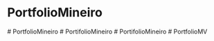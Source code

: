 # PortfolioMineiro
#   P o r t f o l i o M i n e i r o  
 #   P o r t i f o l i o M i n e i r o  
 #   P o r t i f o l i o M i n e i r o  
 #   P o r t f o l i o M V  
 